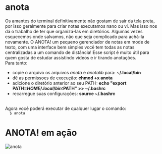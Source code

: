 # anota
Os amantes do terminal definitivamente não gostam de sair da tela preta, por isso geralmente para criar notas executamos nano ou vi. Mas isso nos dá o trabalho de ter que organizá-las em diretórios. Algumas vezes esquecemos onde salvamos, não que seja complicado para achá-la novamente. O ANOTA! um pequeno gerenciador de notas em mode de texto, com uma interface bem simples você tem todas as notas centralizadas a um comando de distância! Esse script é muito útil para quem gosta de estudar assistindo vídeos e ir tirando anotações.
<br>
Para tanto:
- copie o arquivo os arquivos <i>anota</i> e <i>anotalib</i> para: <b>~/.local/bin</b>
- dê as permissoes de execução: <b>chmod +x anota</b> 
- adicione o diretório anterior ao seu PATH: <b>echo "export PATH=$HOME/.local/bin:$PATH" >> ~/.bashrc </b>
- recarregue suas configurações: <b>source ~/.bashrc</b>
<br>
Agora você poderá executar de qualquer lugar o comando:

<code>
  $ anota
</code>

# ANOTA! em ação
![anota](https://raw.githubusercontent.com/EppurSiMu0ve/anota/master/20200123-002702.avi.gif)
